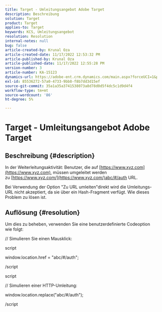```yaml
---
title: Target - Umleitungsangebot Adobe Target
description: Beschreibung
solution: Target
product: Target
applies-to: Target
keywords: KCS, Umleitungsangebot
resolution: Resolution
internal-notes: null
bug: false
article-created-by: Krunal Oza
article-created-date: 11/17/2022 12:53:32 PM
article-published-by: Krunal Oza
article-published-date: 11/17/2022 12:55:28 PM
version-number: 3
article-number: KA-15123
dynamics-url: https://adobe-ent.crm.dynamics.com/main.aspx?forceUCI=1&pagetype=entityrecord&etn=knowledgearticle&id=14fe94d6-7666-ed11-9561-6045bd006149
exl-id: 85536272-57a0-4733-9bb8-f8b7dd3d15ef
source-git-commit: 35a1a35a3741538073a8d78d0d5f4dc5c1d9d4f4
workflow-type: tm+mt
source-wordcount: '86'
ht-degree: 5%

---
```


# Target - Umleitungsangebot Adobe Target

## Beschreibung {#description}


In der Weiterleitungsaktivität: Benutzer, die auf [https://www.xyz.com](https://www.xyz.com), müssen umgeleitet werden zu [https://www.xyz.com/](https://www.xyz.com/)abc/#/auth URL.

Bei Verwendung der Option &quot;Zu URL umleiten&quot;direkt wird die Umleitungs-URL nicht akzeptiert, da sie über ein Hash-Fragment verfügt. Wie dieses Problem zu lösen ist.


## Auflösung {#resolution}


Um dies zu beheben, verwenden Sie eine benutzerdefinierte Codeoption wie folgt:



// Simulieren Sie einen Mausklick:

script

window.location.href = &quot;abc/#/auth&quot;;

/script

script



// Simulieren einer HTTP-Umleitung:

window.location.replace(&quot;abc/#/auth&quot;);

/script

